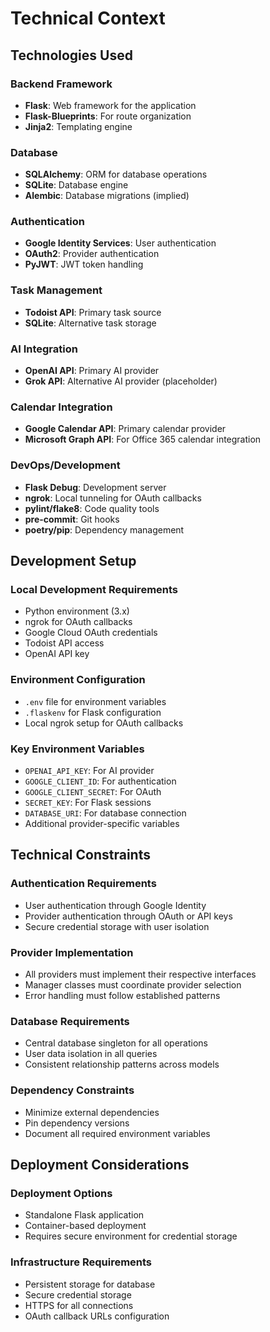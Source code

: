 # Technical Context

## Technologies Used

### Backend Framework
- **Flask**: Web framework for the application
- **Flask-Blueprints**: For route organization
- **Jinja2**: Templating engine

### Database
- **SQLAlchemy**: ORM for database operations
- **SQLite**: Database engine
- **Alembic**: Database migrations (implied)

### Authentication
- **Google Identity Services**: User authentication
- **OAuth2**: Provider authentication
- **PyJWT**: JWT token handling

### Task Management
- **Todoist API**: Primary task source
- **SQLite**: Alternative task storage

### AI Integration
- **OpenAI API**: Primary AI provider
- **Grok API**: Alternative AI provider (placeholder)

### Calendar Integration
- **Google Calendar API**: Primary calendar provider
- **Microsoft Graph API**: For Office 365 calendar integration

### DevOps/Development
- **Flask Debug**: Development server
- **ngrok**: Local tunneling for OAuth callbacks
- **pylint/flake8**: Code quality tools
- **pre-commit**: Git hooks
- **poetry/pip**: Dependency management

## Development Setup

### Local Development Requirements
- Python environment (3.x)
- ngrok for OAuth callbacks
- Google Cloud OAuth credentials
- Todoist API access
- OpenAI API key

### Environment Configuration
- `.env` file for environment variables
- `.flaskenv` for Flask configuration
- Local ngrok setup for OAuth callbacks

### Key Environment Variables
- `OPENAI_API_KEY`: For AI provider
- `GOOGLE_CLIENT_ID`: For authentication
- `GOOGLE_CLIENT_SECRET`: For OAuth
- `SECRET_KEY`: For Flask sessions
- `DATABASE_URI`: For database connection
- Additional provider-specific variables

## Technical Constraints

### Authentication Requirements
- User authentication through Google Identity
- Provider authentication through OAuth or API keys
- Secure credential storage with user isolation

### Provider Implementation
- All providers must implement their respective interfaces
- Manager classes must coordinate provider selection
- Error handling must follow established patterns

### Database Requirements
- Central database singleton for all operations
- User data isolation in all queries
- Consistent relationship patterns across models

### Dependency Constraints
- Minimize external dependencies
- Pin dependency versions
- Document all required environment variables

## Deployment Considerations

### Deployment Options
- Standalone Flask application
- Container-based deployment
- Requires secure environment for credential storage

### Infrastructure Requirements
- Persistent storage for database
- Secure credential storage
- HTTPS for all connections
- OAuth callback URLs configuration 